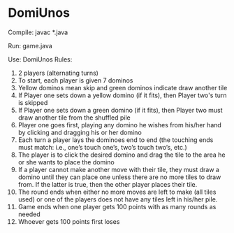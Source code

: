 # DomiUnos

Compile: javac *.java

Run: game.java

Use:
DomiUnos Rules:
  1. 2 players (alternating turns)
  2. To start, each player is given 7 dominos
  3. Yellow dominos mean skip and green dominos indicate draw another tile
  4. If Player one sets down a yellow domino (if it fits), then Player two's turn is skipped
  5. If Player one sets down a green domino (if it fits), then Player two must draw another tile from the shuffled pile
  6. Player one goes first, playing any domino he wishes from his/her hand by clicking and dragging his or her domino
  7. Each turn a player lays the dominoes end to end (the touching ends must match: i.e., one’s touch one’s, two’s touch two’s, etc.)
  8. The player is to click the desired domino and drag the tile to the area he or she wants to place the domino
  9. If a player cannot make another move with their tile, they must draw a domino until they can place one unless there are no more tiles to draw from. If the latter is true, then the other player places their tile.
  10. The round ends when either no more moves are left to make (all tiles used) or one of the players does not have any tiles left in his/her pile.
  11. Game ends when one player gets 100 points with as many rounds as needed
  12. Whoever gets 100 points first loses

